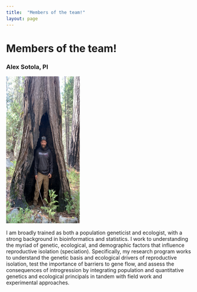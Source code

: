 ```yaml
---
title:  "Members of the team!"
layout: page
---
```


<h1>Members of the team!</h1>

<h3>Alex Sotola, PI</h3>

<img src="assets/IMG_0332.jpg" width="200" height="400">

I am broadly trained as both a population geneticist and ecologist, with a strong background in bioinformatics and statistics. I work to understanding the myriad of genetic, ecological, and demographic factors that influence reproductive isolation (speciation). Specifically, my research program works to understand the genetic basis and ecological drivers of reproductive isolation, test the importance of barriers to gene flow, and assess the consequences of introgression by integrating population and quantitative genetics and ecological principals in tandem with field work and experimental approaches.
